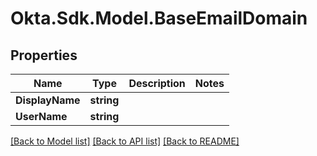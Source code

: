 # Okta.Sdk.Model.BaseEmailDomain

## Properties

Name | Type | Description | Notes
------------ | ------------- | ------------- | -------------
**DisplayName** | **string** |  | 
**UserName** | **string** |  | 

[[Back to Model list]](../README.md#documentation-for-models) [[Back to API list]](../README.md#documentation-for-api-endpoints) [[Back to README]](../README.md)

